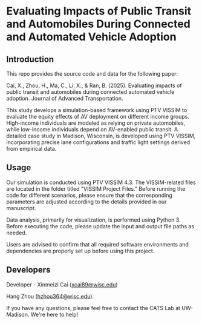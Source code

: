 # Evaluating Impacts of Public Transit and Automobiles During Connected and Automated Vehicle Adoption

## Introduction

This repo provides the source code and data for the following paper:

Cai, X., Zhou, H., Ma, C.,  Li, X., & Ran, B. (2025). Evaluating impacts of public transit and automobiles during connected automated vehicle adoption. Journal of Advanced Transportation.


This study develops a simulation-based framework using PTV VISSIM to evaluate the equity effects of AV deployment on different income groups. High-income individuals are modeled as relying on private automobiles, while low-income individuals depend on AV-enabled public transit. A detailed case study in Madison, Wisconsin, is developed using PTV VISSIM, incorporating precise lane configurations and traffic light settings derived from empirical data. 

## Usage

Our simulation is conducted using PTV VISSIM 4.3. The VISSIM-related files are located in the folder titled "VISSIM Project Files." Before running the code for different scenarios, please ensure that the corresponding parameters are adjusted according to the details provided in our manuscript.  

Data analysis, primarily for visualization, is performed using Python 3. Before executing the code, please update the input and output file paths as needed.  

Users are advised to confirm that all required software environments and dependencies are properly set up before using this project.  

## Developers

Developer - Xinmeizi Cai (xcai89@wisc.edu)

Hang Zhou (hzhou364@wisc.edu).

If you have any questions, please feel free to contact the CATS Lab at UW-Madison. We're here to help!
